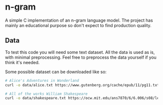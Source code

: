 # n-gram
A simple C implementation of an n-gram language model. The project has mainly an educational purpose so don't expect to find production quality.

## Data
To test this code you will need some text dataset. All the data is used as is, with minimal preprocessing. Feel free to preprocess the data yourself if you think it's needed.

Some possible dataset can be downloaded like so:

``` bash
# Alice's Adventures in Wonderland
curl -o data/alice.txt https://www.gutenberg.org/cache/epub/11/pg11.txt

# All of the works William Shakespeare
curl -o data/shakespeare.txt https://ocw.mit.edu/ans7870/6/6.006/s08/lecturenotes/files/t8.shakespeare.txt
```